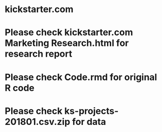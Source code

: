 # kickstarter.com
# Please check kickstarter.com Marketing Research.html for research report
# Please check Code.rmd for original R code
# Please check ks-projects-201801.csv.zip for data
